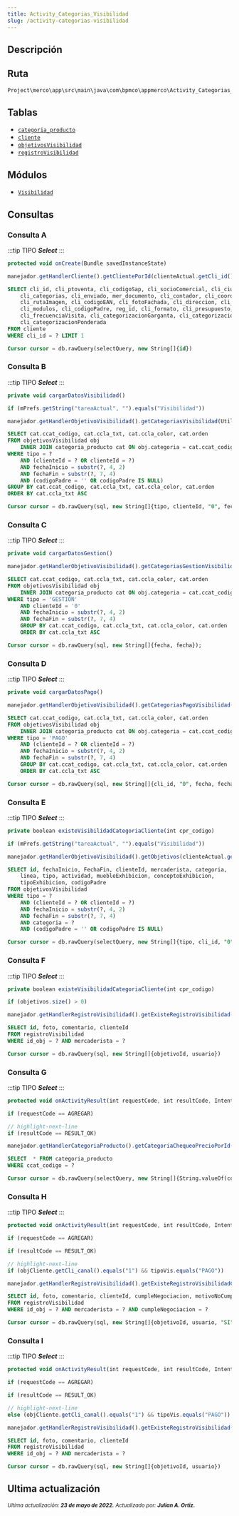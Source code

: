 ```yaml
---
title: Activity_Categorias_Visibilidad
slug: /activity-categorias-visibilidad
---
```

## Descripción

## Ruta

```js
Project\merco\app\src\main\java\com\bpmco\appmerco\Activity_Categorias_Visibilidad.java
```

## Tablas

- [```categoria_producto```](./../sincronizacion/tablas/categoria_producto.md)
- [```cliente```](./../sincronizacion/tablas/cliente.md)
- [```objetivosVisibilidad```](./../sincronizacion/tablas/objetivosVisibilidad.md)
- [```registroVisibilidad```](./../sincronizacion/tablas/registroVisibilidad.md)

## Módulos

- [```Visibilidad```](./../modules/modulo-13.md)

## Consultas

### Consulta A

:::tip TIPO
***Select***
:::

```js title="Método desde donde se invoca"
protected void onCreate(Bundle savedInstanceState)
```

```js title="Método"
manejador.getHandlerCliente().getClientePorId(clienteActual.getCli_id())
```

```sql title="Query"
SELECT cli_id, cli_ptoventa, cli_codigoSap, cli_socioComercial, cli_ciudad, 
    cli_categorias, cli_enviado, mer_documento, cli_contador, cli_coordenada, 
    cli_rutaImagen, cli_codigoEAN, cli_fotoFachada, cli_direccion, cli_canal, 
    cli_modulos, cli_codigoPadre, reg_id, cli_formato, cli_presupuesto, cli_subCanal,
    cli_frecuenciaVisita, cli_categorizacionGarganta, cli_categorizacionProbiotico, 
    cli_categorizacionPonderada
FROM cliente 
WHERE cli_id = ? LIMIT 1

Cursor cursor = db.rawQuery(selectQuery, new String[]{id})
```

### Consulta B

:::tip TIPO
***Select***
:::

```js title="Método desde donde se invoca"
private void cargarDatosVisibilidad()
```

```js title="Condiciones"
if (mPrefs.getString("tareaActual", "").equals("Visibilidad"))
```

```js title="Método"
manejador.getHandlerObjetivoVisibilidad().getCategoriasVisibilidad(Utilidades.getDate(), tipoVis, clienteActual.getCli_id())
```

```sql title="Query"
SELECT cat.ccat_codigo, cat.ccla_txt, cat.ccla_color, cat.orden
FROM objetivosVisibilidad obj
    INNER JOIN categoria_producto cat ON obj.categoria = cat.ccat_codigo
WHERE tipo = ? 
    AND (clienteId = ? OR clienteId = ?) 
    AND fechaInicio = substr(?, 4, 2) 
    AND fechaFin = substr(?, 7, 4)
    AND (codigoPadre = '' OR codigoPadre IS NULL)
GROUP BY cat.ccat_codigo, cat.ccla_txt, cat.ccla_color, cat.orden
ORDER BY cat.ccla_txt ASC

Cursor cursor = db.rawQuery(sql, new String[]{tipo, clienteId, "0", fecha, fecha})
```

### Consulta C

:::tip TIPO
***Select***
:::

```js title="Método desde donde se invoca"
private void cargarDatosGestion()
```

```js title="Método"
manejador.getHandlerObjetivoVisibilidad().getCategoriasGestionVisibilidad(Utilidades.getDate())
```

```sql title="Query"
SELECT cat.ccat_codigo, cat.ccla_txt, cat.ccla_color, cat.orden
FROM objetivosVisibilidad obj
    INNER JOIN categoria_producto cat ON obj.categoria = cat.ccat_codigo
WHERE tipo = 'GESTIÓN' 
    AND clienteId = '0' 
    AND fechaInicio = substr(?, 4, 2) 
    AND fechaFin = substr(?, 7, 4)
    GROUP BY cat.ccat_codigo, cat.ccla_txt, cat.ccla_color, cat.orden
    ORDER BY cat.ccla_txt ASC

Cursor cursor = db.rawQuery(sql, new String[]{fecha, fecha});
```

### Consulta D

:::tip TIPO
***Select***
:::

```js title="Método desde donde se invoca"
private void cargarDatosPago()
```

```js title="Método"
manejador.getHandlerObjetivoVisibilidad().getCategoriasPagoVisibilidad(clienteActual.getCli_id(), Utilidades.getDate())
```

```sql title="Query"
SELECT cat.ccat_codigo, cat.ccla_txt, cat.ccla_color, cat.orden
FROM objetivosVisibilidad obj
    INNER JOIN categoria_producto cat ON obj.categoria = cat.ccat_codigo
WHERE tipo = 'PAGO' 
    AND (clienteId = ? OR clienteId = ?) 
    AND fechaInicio = substr(?, 4, 2) 
    AND fechaFin = substr(?, 7, 4)
    GROUP BY cat.ccat_codigo, cat.ccla_txt, cat.ccla_color, cat.orden
    ORDER BY cat.ccla_txt ASC

Cursor cursor = db.rawQuery(sql, new String[]{cli_id, "0", fecha, fecha})
```

### Consulta E

:::tip TIPO
***Select***
:::

```js title="Método desde donde se invoca"
private boolean existeVisibilidadCategoriaCliente(int cpr_codigo)
```

```js title="Condiciones"
if (mPrefs.getString("tareaActual", "").equals("Visibilidad"))
```

```js title="Método"
manejador.getHandlerObjetivoVisibilidad().getObjetivos(clienteActual.getCli_id(), Utilidades.getDate(), String.valueOf(cpr_codigo), tipoVis)
```

```sql title="Query"
SELECT id, fechaInicio, FechaFin, clienteId, mercaderista, categoria,
    linea, tipo, actividad, muebleExhibicion, conceptoExhibicion, 
    tipoExhibicion, codigoPadre
FROM objetivosVisibilidad
WHERE tipo = ? 
    AND (clienteId = ? OR clienteId = ?) 
    AND fechaInicio = substr(?, 4, 2) 
    AND fechaFin = substr(?, 7, 4)
    AND categoria = ? 
    AND (codigoPadre = '' OR codigoPadre IS NULL)

Cursor cursor = db.rawQuery(selectQuery, new String[]{tipo, cli_id, "0", fecha, fecha, categoria})
```

### Consulta F

:::tip TIPO
***Select***
:::

```js title="Método desde donde se invoca"
private boolean existeVisibilidadCategoriaCliente(int cpr_codigo)
```

```js title="Condiciones"
if (objetivos.size() > 0)
```

```js title="Método"
manejador.getHandlerRegistroVisibilidad().getExisteRegistroVisibilidad(String.valueOf(objetivo.getId()), mPrefs.getString("usuario", ""))
```

```sql title="Query"
SELECT id, foto, comentario, clienteId 
FROM registroVisibilidad
WHERE id_obj = ? AND mercaderista = ?

Cursor cursor = db.rawQuery(sql, new String[]{objetivoId, usuario})
```

### Consulta G

:::tip TIPO
***Select***
:::

```js title="Método desde donde se invoca"
protected void onActivityResult(int requestCode, int resultCode, Intent data)
```

```js title="Condiciones"
if (requestCode == AGREGAR)

// highlight-next-line 
if (resultCode == RESULT_OK)
```

```js title="Método"
manejador.getHandlerCategoriaProducto().getCategoriaChequeoPrecioPorId(objetivo.getCategoria())
```

```sql title="Query"
SELECT  * FROM categoria_producto 
WHERE ccat_codigo = ?

Cursor cursor = db.rawQuery(selectQuery, new String[]{String.valueOf(codigo)})
```

### Consulta H

:::tip TIPO
***Select***
:::

```js title="Método desde donde se invoca"
protected void onActivityResult(int requestCode, int resultCode, Intent data)
```

```js title="Condiciones"
if (requestCode == AGREGAR)

if (resultCode == RESULT_OK)

// highlight-next-line 
if (objCliente.getCli_canal().equals("1") && tipoVis.equals("PAGO"))
```

```js title="Método"
manejador.getHandlerRegistroVisibilidad().getExisteRegistroVisibilidadConCumplimiento(String.valueOf(objetivo.getId()), mPrefs.getString("usuario", ""))
```

```sql title="Query"
SELECT id, foto, comentario, clienteId, cumpleNegociacion, motivoNoCumplimiento
FROM registroVisibilidad
WHERE id_obj = ? AND mercaderista = ? AND cumpleNegociacion = ?

Cursor cursor = db.rawQuery(sql, new String[]{objetivoId, usuario, "SI"})
```

### Consulta I

:::tip TIPO
***Select***
:::

```js title="Método desde donde se invoca"
protected void onActivityResult(int requestCode, int resultCode, Intent data)
```

```js title="Condiciones"
if (requestCode == AGREGAR)

if (resultCode == RESULT_OK)

// highlight-next-line 
else (objCliente.getCli_canal().equals("1") && tipoVis.equals("PAGO"))
```

```js title="Método"
manejador.getHandlerRegistroVisibilidad().getExisteRegistroVisibilidad(String.valueOf(objetivo.getId()), mPrefs.getString("usuario", ""))
```

```sql title="Query"
SELECT id, foto, comentario, clienteId 
FROM registroVisibilidad
WHERE id_obj = ? AND mercaderista = ?

Cursor cursor = db.rawQuery(sql, new String[]{objetivoId, usuario})
```

## Ultima actualización

<div class='ultima-actualizacion'> 
    <small> 
        <i> Ultima actualización: <b> 23 de mayo de 2022.</b> </i> 
    </small> 
    <small> 
        <i> Actualizado por: <b> Julian A. Ortiz.</b> </i> 
    </small> 
</div>
